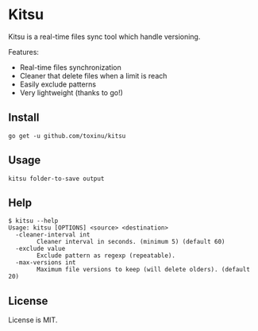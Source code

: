 # Kitsu

Kitsu is a real-time files sync tool which handle versioning.

Features:

- Real-time files synchronization
- Cleaner that delete files when a limit is reach
- Easily exclude patterns
- Very lightweight (thanks to go!)

## Install

`go get -u github.com/toxinu/kitsu`

## Usage

`kitsu folder-to-save output`

## Help

```
$ kitsu --help
Usage: kitsu [OPTIONS] <source> <destination>
  -cleaner-interval int
    	Cleaner interval in seconds. (minimum 5) (default 60)
  -exclude value
    	Exclude pattern as regexp (repeatable).
  -max-versions int
    	Maximum file versions to keep (will delete olders). (default 20)
```

## License

License is MIT.